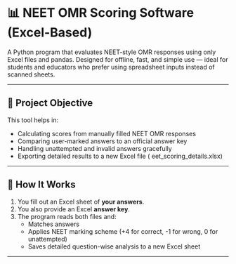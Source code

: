 # 📊 NEET OMR Scoring Software (Excel-Based)

A Python program that evaluates NEET-style OMR responses using only Excel files and pandas. Designed for offline, fast, and simple use — ideal for students and educators who prefer using spreadsheet inputs instead of scanned sheets.

---

## 🧠 Project Objective

This tool helps in:
- Calculating scores from manually filled NEET OMR responses
- Comparing user-marked answers to an official answer key
- Handling unattempted and invalid answers gracefully
- Exporting detailed results to a new Excel file (
eet_scoring_details.xlsx)

---

## 📂 How It Works

1. You fill out an Excel sheet of **your answers**.
2. You also provide an Excel **answer key**.
3. The program reads both files and:
   - Matches answers
   - Applies NEET marking scheme (+4 for correct, -1 for wrong, 0 for unattempted)
   - Saves detailed question-wise analysis to a new Excel sheet

---
